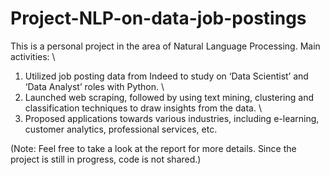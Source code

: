 # Project-NLP-on-data-job-postings
This is a personal project in the area of Natural Language Processing. Main activities: \
1) Utilized job posting data from Indeed to study on ‘Data Scientist’ and ‘Data Analyst’ roles with Python. \
2) Launched web scraping, followed by using text mining, clustering and classification techniques to draw insights from the data. \
3) Proposed applications towards various industries, including e-learning, customer analytics, professional services, etc.

(Note: Feel free to take a look at the report for more details. Since the project is still in progress, code is not shared.)
